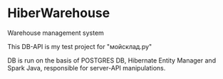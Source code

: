 # HiberWarehouse
 Warehouse management system
 
This DB-API is my test project for "мойсклад.ру"

DB is run on the basis of POSTGRES DB, Hibernate Entity Manager and Spark Java, responsible for server-API manipulations.
